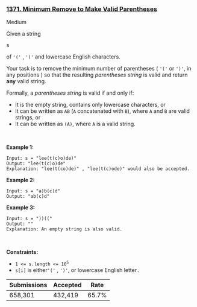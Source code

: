 ### [1371. Minimum Remove to Make Valid Parentheses](https://leetcode.com/problems/minimum-remove-to-make-valid-parentheses/)

Medium

Given a string 

<font face="monospace">s</font>

 of `` '(' `` , `` ')' `` and lowercase English characters.

Your task is to remove the minimum number of parentheses ( `` '(' `` or `` ')' ``, in any positions ) so that the resulting _parentheses string_ is valid and return __any__ valid string.

Formally, a _parentheses string_ is valid if and only if:

*   It is the empty string, contains only lowercase characters, or
*   It can be written as `` AB `` (`` A `` concatenated with `` B ``), where `` A `` and `` B `` are valid strings, or
*   It can be written as `` (A) ``, where `` A `` is a valid string.

 

__Example 1:__

```
Input: s = "lee(t(c)o)de)"
Output: "lee(t(c)o)de"
Explanation: "lee(t(co)de)" , "lee(t(c)ode)" would also be accepted.
```

__Example 2:__

```
Input: s = "a)b(c)d"
Output: "ab(c)d"
```

__Example 3:__

```
Input: s = "))(("
Output: ""
Explanation: An empty string is also valid.
```

 

__Constraints:__

*   <code>1 <= s.length <= 10<sup>5</sup></code>
*   `` s[i] `` is either`` '(' `` , `` ')' ``, or lowercase English letter`` . ``

| Submissions    | Accepted     | Rate   |
| -------------- | ------------ | ------ |
| 658,301 | 432,419 | 65.7% |